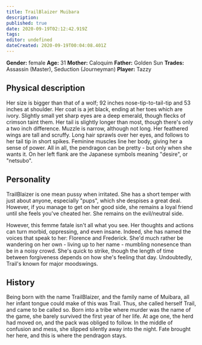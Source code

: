```yaml
---
title: TrailBlaizer Muibara
description: 
published: true
date: 2020-09-19T02:12:42.919Z
tags: 
editor: undefined
dateCreated: 2020-09-19T00:04:08.401Z
---
```


**Gender:** female
**Age:** 31
**Mother:** Caloquim
**Father:** Golden Sun
**Trades:** Assassin (Master), Seduction (Journeyman)
**Player:** Tazzy

## Physical description

Her size is bigger than that of a wolf; 92 inches nose-tip-to-tail-tip and 53 inches at shoulder. Her coat is a jet black, ending at her toes which are ivory. Slightly small yet sharp eyes are a deep emerald, though flecks of crimson taint them. Her tail is slightly longer than most, though there's only a two inch difference. Muzzle is narrow, although not long. Her feathered wings are tall and scruffy. Long hair sprawls over her eyes, and follows to her tail tip in short spikes. Feminine muscles line her body, giving her a sense of power. All in all, the pendragon can be pretty - but only when she wants it. On her left flank are the Japanese symbols meaning "desire", or "netsubo".

## Personality

TrailBlaizer is one mean pussy when irritated. She has a short temper with just about anyone, especially "pups", which she despises a great deal. However, if you manage to get on her good side, she remains a loyal friend until she feels you've cheated her. She remains on the evil/neutral side.

However, this femme fatale isn't all what you see. Her thoughts and actions can turn morbid, oppressing, and even insane. Indeed, she has named the voices that speak to her: Florence and Frederick. She'd much rather be wandering on her own - living up to her name - mumbling nonesence than be in a noisy crowd. She's quick to strike, though the length of time between forgiveness depends on how she's feeling that day. Undoubtedly, Trail's known for major moodswings.

## History

Being born with the name TrailBlaizer, and the family name of Muibara, all her infant tongue could make of this was Trail. Thus, she called herself Trail, and came to be called so. Born into a tribe where murder was the name of the game, she barely survived the first year of her life. At age one, the herd had moved on, and the pack was obliged to follow. In the middle of confusion and mess, she slipped silently away into the night. Fate brought her here, and this is where the pendragon stays.